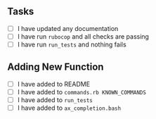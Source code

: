 ## Tasks

- [ ] I have updated any documentation
- [ ] I have run `rubocop` and all checks are passing
- [ ] I have run `run_tests` and nothing fails

## Adding New Function

- [ ] I have added to README
- [ ] I have added to `commands.rb KNOWN_COMMANDS`
- [ ] I have added to `run_tests`
- [ ] I have added to `ax_completion.bash`
